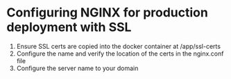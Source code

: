 # Configuring NGINX for production deployment with SSL
1. Ensure SSL certs are copied into the docker container at /app/ssl-certs
2. Configure the name and verify the location of the certs in the nginx.conf file
3. Configure the server name to your domain
